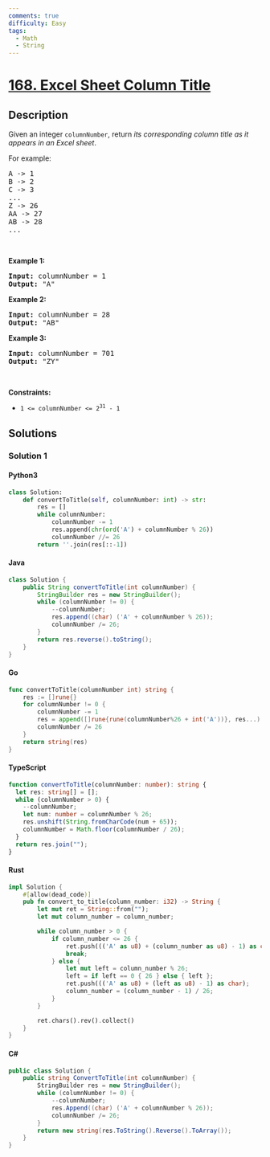 ```yaml
---
comments: true
difficulty: Easy
tags:
  - Math
  - String
---
```


<!-- problem:start -->

# [168. Excel Sheet Column Title](https://leetcode.com/problems/excel-sheet-column-title)


## Description

<!-- description:start -->

<p>Given an integer <code>columnNumber</code>, return <em>its corresponding column title as it appears in an Excel sheet</em>.</p>

<p>For example:</p>

<pre>
A -&gt; 1
B -&gt; 2
C -&gt; 3
...
Z -&gt; 26
AA -&gt; 27
AB -&gt; 28 
...
</pre>

<p>&nbsp;</p>
<p><strong class="example">Example 1:</strong></p>

<pre>
<strong>Input:</strong> columnNumber = 1
<strong>Output:</strong> &quot;A&quot;
</pre>

<p><strong class="example">Example 2:</strong></p>

<pre>
<strong>Input:</strong> columnNumber = 28
<strong>Output:</strong> &quot;AB&quot;
</pre>

<p><strong class="example">Example 3:</strong></p>

<pre>
<strong>Input:</strong> columnNumber = 701
<strong>Output:</strong> &quot;ZY&quot;
</pre>

<p>&nbsp;</p>
<p><strong>Constraints:</strong></p>

<ul>
	<li><code>1 &lt;= columnNumber &lt;= 2<sup>31</sup> - 1</code></li>
</ul>

<!-- description:end -->

## Solutions

<!-- solution:start -->

### Solution 1

<!-- tabs:start -->

#### Python3

```python
class Solution:
    def convertToTitle(self, columnNumber: int) -> str:
        res = []
        while columnNumber:
            columnNumber -= 1
            res.append(chr(ord('A') + columnNumber % 26))
            columnNumber //= 26
        return ''.join(res[::-1])
```

#### Java

```java
class Solution {
    public String convertToTitle(int columnNumber) {
        StringBuilder res = new StringBuilder();
        while (columnNumber != 0) {
            --columnNumber;
            res.append((char) ('A' + columnNumber % 26));
            columnNumber /= 26;
        }
        return res.reverse().toString();
    }
}
```

#### Go

```go
func convertToTitle(columnNumber int) string {
	res := []rune{}
	for columnNumber != 0 {
		columnNumber -= 1
		res = append([]rune{rune(columnNumber%26 + int('A'))}, res...)
		columnNumber /= 26
	}
	return string(res)
}
```

#### TypeScript

```ts
function convertToTitle(columnNumber: number): string {
  let res: string[] = [];
  while (columnNumber > 0) {
    --columnNumber;
    let num: number = columnNumber % 26;
    res.unshift(String.fromCharCode(num + 65));
    columnNumber = Math.floor(columnNumber / 26);
  }
  return res.join("");
}
```

#### Rust

```rust
impl Solution {
    #[allow(dead_code)]
    pub fn convert_to_title(column_number: i32) -> String {
        let mut ret = String::from("");
        let mut column_number = column_number;

        while column_number > 0 {
            if column_number <= 26 {
                ret.push((('A' as u8) + (column_number as u8) - 1) as char);
                break;
            } else {
                let mut left = column_number % 26;
                left = if left == 0 { 26 } else { left };
                ret.push((('A' as u8) + (left as u8) - 1) as char);
                column_number = (column_number - 1) / 26;
            }
        }

        ret.chars().rev().collect()
    }
}
```

#### C#

```cs
public class Solution {
    public string ConvertToTitle(int columnNumber) {
        StringBuilder res = new StringBuilder();
        while (columnNumber != 0) {
            --columnNumber;
            res.Append((char) ('A' + columnNumber % 26));
            columnNumber /= 26;
        }
        return new string(res.ToString().Reverse().ToArray());
    }
}
```

<!-- tabs:end -->

<!-- solution:end -->

<!-- problem:end -->

